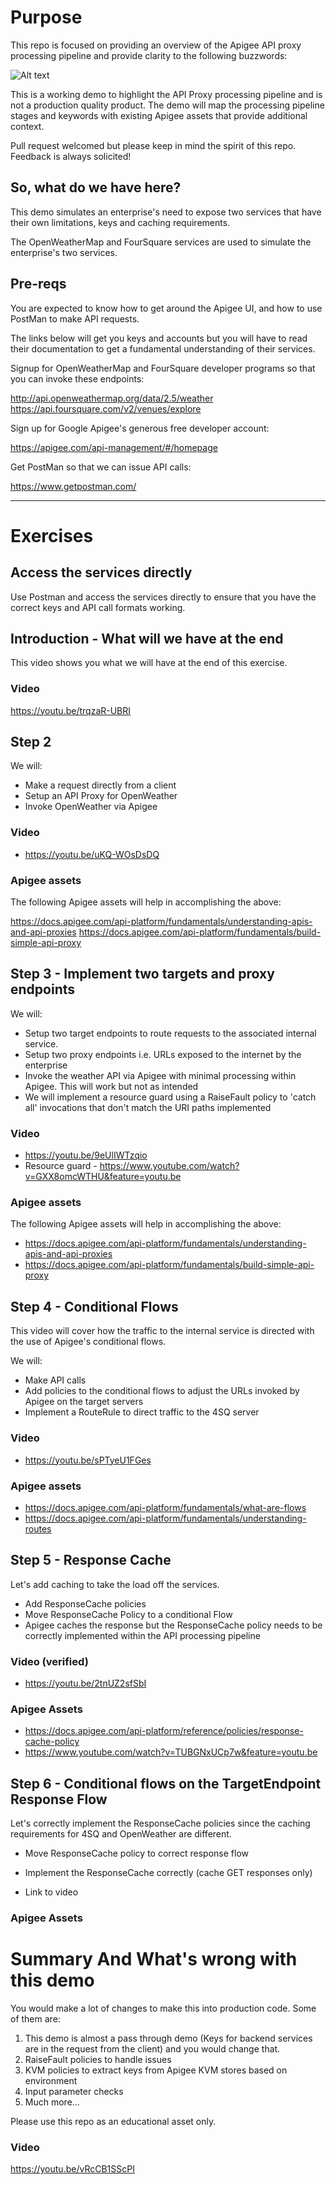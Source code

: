 # Purpose

This repo is focused on providing an overview of the Apigee API
proxy processing pipeline and provide clarity to the following
buzzwords:


![Alt text](./images/ApigeeWordCloud.png?raw=true "ApigeeWordCloud")


This is a working demo to highlight the API Proxy processing pipeline and 
is not a production quality product.  The demo will map the processing 
pipeline stages and keywords with existing Apigee assets that provide
additional context.

Pull request welcomed but please keep in mind the spirit of this repo.
Feedback is always solicited!


## So, what do we have here?

This demo simulates an enterprise's need to expose two 
services that have their own 
limitations, keys and caching requirements.

The OpenWeatherMap and FourSquare services are used to 
simulate the enterprise's two
services.
 
## Pre-reqs

You are expected to know how to get around the Apigee UI,
and how to use PostMan to make API requests.

The links below will get you keys and accounts but you will have to 
read their documentation to get a fundamental understanding of 
their services.

Signup for OpenWeatherMap and FourSquare developer programs so that you can invoke
these endpoints:

http://api.openweathermap.org/data/2.5/weather
https://api.foursquare.com/v2/venues/explore


Sign up for Google Apigee's generous free developer account:

https://apigee.com/api-management/#/homepage

Get PostMan so that we can issue API calls:

https://www.getpostman.com/
<hr>

# Exercises

## Access the services directly

Use Postman and access the services directly to ensure that you have the correct keys 
and API call formats working.


## Introduction - What will we have at the end

This video shows you what we will have at the end of this
exercise.

### Video

https://youtu.be/trqzaR-UBRI


##  Step 2

We will:
 
- Make a request directly from a client
- Setup an API Proxy for OpenWeather
- Invoke OpenWeather via Apigee

### Video

- https://youtu.be/uKQ-WOsDsDQ

### Apigee assets 
The following Apigee assets will help in accomplishing
the above:

https://docs.apigee.com/api-platform/fundamentals/understanding-apis-and-api-proxies
https://docs.apigee.com/api-platform/fundamentals/build-simple-api-proxy

##  Step 3 - Implement two targets and proxy endpoints

We will:
 
- Setup two target endpoints to route requests to the associated internal service.
- Setup two proxy endpoints i.e. URLs exposed to the internet by the enterprise
- Invoke the weather API via Apigee with minimal processing within Apigee.  This will work but not as intended
- We will implement a resource guard using a RaiseFault policy to 'catch all' 
invocations that don't match the URI paths implemented

### Video
- https://youtu.be/9eUlIWTzqio
- Resource guard - https://www.youtube.com/watch?v=GXX8omcWTHU&feature=youtu.be

### Apigee assets 
The following Apigee assets will help in accomplishing
the above:

- https://docs.apigee.com/api-platform/fundamentals/understanding-apis-and-api-proxies
- https://docs.apigee.com/api-platform/fundamentals/build-simple-api-proxy

## Step 4 - Conditional Flows
This video will cover how the traffic to the internal 
service is directed with the use of Apigee's 
conditional flows. 

We will:

- Make API calls
- Add policies to the conditional flows to adjust the URLs invoked by 
Apigee on the target servers
- Implement a RouteRule to direct traffic to the 4SQ server


### Video
- https://youtu.be/sPTyeU1FGes

### Apigee assets

- https://docs.apigee.com/api-platform/fundamentals/what-are-flows
- https://docs.apigee.com/api-platform/fundamentals/understanding-routes



## Step 5 - Response Cache
Let's add caching to take the load off the services.

- Add ResponseCache policies 
- Move ResponseCache Policy to a conditional Flow
- Apigee caches the response but the ResponseCache policy needs to be correctly
implemented within the API processing pipeline

### Video (verified)
- https://youtu.be/2tnUZ2sfSbI

### Apigee Assets

- https://docs.apigee.com/api-platform/reference/policies/response-cache-policy
- https://www.youtube.com/watch?v=TUBGNxUCp7w&feature=youtu.be

## Step 6 - Conditional flows on the TargetEndpoint Response Flow
Let's correctly implement the ResponseCache policies since the caching requirements
for 4SQ and OpenWeather are different.

- Move ResponseCache policy to correct response flow 
- Implement the ResponseCache correctly (cache GET responses only)

- Link to video

### Apigee Assets





# Summary And What's wrong with this demo

You would make a lot of changes to make this into production code.
Some of them are:

1. This demo is almost a pass through demo (Keys for backend services
are in the request from the client) and you would change that.
1. RaiseFault policies to handle issues
1. KVM policies to extract keys from Apigee KVM stores based on environment
1. Input parameter checks
1. Much more...

Please use this repo as an educational asset only.

### Video

https://youtu.be/vRcCB1SScPI



